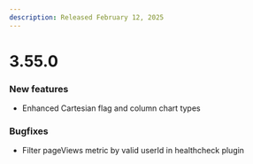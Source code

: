 ```yaml
---
description: Released February 12, 2025
---
```


# 3.55.0

### New features

* Enhanced Cartesian flag and column chart types

### Bugfixes

* Filter pageViews metric by valid userId in healthcheck plugin

